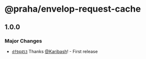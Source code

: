 # @praha/envelop-request-cache

## 1.0.0

### Major Changes

- [`df94453`](https://github.com/praha-inc/envelop-plugins/commit/df94453ad6ed1764f9e52111aabfd3f33c781e6e) Thanks [@Karibash](https://github.com/Karibash)! - First release
